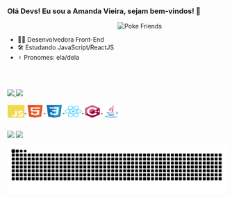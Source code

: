 
<div style="display: inline_block">
  <h3>Olá Devs! Eu sou a Amanda Vieira, sejam bem-vindos! 👋</h3>
  <img  align="right" alt="Poke Friends" height="150em" width="250em" src="https://cdn-images-1.medium.com/max/800/1*g2tj9sjM54AenJqb2nE2xA.gif" /> 
  <br/>
</div>

<div>
  <ul class="none">
    <li>👩‍💻 Desenvolvedora Front-End</li>
    <li>🛠️ Estudando JavaScript/ReactJS</li>
    <li>♀️   Pronomes: ela/dela</li>
  </ul>
</div>
<br/>
<br/>
<br/>

<div>
  <a href="https://github.com/vieiramanda">
  <img height="180em" src="https://github-readme-stats.vercel.app/api?username=vieiramanda&show_icons=true&theme=tokyonight&include_all_commits=true&count_private=true"/>
  <img height="180em" src="https://github-readme-stats.vercel.app/api/top-langs/?username=vieiramanda&layout=compact&langs_count=7&theme=tokyonight"/>
</div>
  
<div style="display: inline_block"><br>
  <img align="center" alt="Rafa-Js" height="30" width="40" src="https://raw.githubusercontent.com/devicons/devicon/master/icons/javascript/javascript-plain.svg">
  <img align="center" alt="Rafa-HTML" height="30" width="40" src="https://raw.githubusercontent.com/devicons/devicon/master/icons/html5/html5-original.svg">
  <img align="center" alt="Rafa-CSS" height="30" width="40" src="https://raw.githubusercontent.com/devicons/devicon/master/icons/css3/css3-original.svg">
  <img align="center" alt="Rafa-React" height="30" width="40" src="https://raw.githubusercontent.com/devicons/devicon/master/icons/react/react-original.svg">
  <img align="center" alt="Rafa-Csharp" height="30" width="40" src="https://raw.githubusercontent.com/devicons/devicon/master/icons/cplusplus/cplusplus-original.svg">
  <img align="center" alt="Rafa-Csharp" height="30" width="40" src="https://raw.githubusercontent.com/devicons/devicon/master/icons/java/java-original.svg">  
  
</div>

  ##
  
<div>
  <a href = "mailto:amandavc27@gmail.com"><img src="https://img.shields.io/badge/Gmail-D14836?style=for-the-badge&logo=gmail&logoColor=white" target="_blank"></a>
  <a href="https://www.linkedin.com/in/amanda-vieira-69bbb289" target="_blank"><img src="https://img.shields.io/badge/-LinkedIn-%230077B5?style=for-the-badge&logo=linkedin&logoColor=white" target="_blank"></a> 
</div>
  
   ![Snake animation](https://github.com/vieiramanda/vieiramanda/blob/output/github-contribution-grid-snake.svg)
